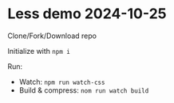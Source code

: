 # Less demo 2024-10-25

Clone/Fork/Download repo

Initialize with `npm i`

Run:
* Watch: `npm run watch-css`
* Build & compress: `nom run watch build`
